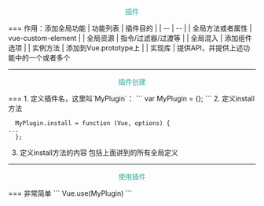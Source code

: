 <p style="color:#3A9;text-align:center;">插件</p>
===
作用：添加全局功能
| 功能列表 | 插件目的 |
| -- | --  |
| 全局方法或者属性 |  vue-custom-element | 
| 全局资源 | 指令/过滤器/过渡等 |
| 全局混入 | 添加组件选项 |
| 实例方法 | 添加到Vue.prototype上 |
| 实现库 | 提供API，并提供上述功能中的一个或者多个

---
<p style="color:#3A9;text-align:center;">插件创建</p>
===
1. 定义插件名，这里叫`MyPlugin`：
```
  var MyPlugin = {};
```
2. 定义install方法

```
  MyPlugin.install = function (Vue, options) {
...
  };
```
3. 定义install方法的内容
包括上面讲到的所有全局定义


---
<p style="color:#3A9;text-align:center;">使用插件</p>
===
非常简单
```
Vue.use(MyPlugin)
```
